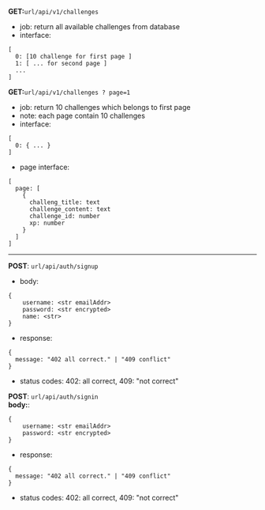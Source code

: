 **GET:**`url/api/v1/challenges`<br>
- job: return all available challenges from database<br>
- interface: 
```
[
  0: [10 challenge for first page ]
  1: [ ... for second page ]
  ...
]
```

**GET:**`url/api/v1/challenges ? page=1`<br>
- job: return 10 challenges which belongs to first page <br>
 - note: each page contain 10 challenges
- interface: 
```
[ 
  0: { ... }
]
```

- page interface: 
```
[
  page: [
    {
      challeng_title: text
      challenge_content: text
      challenge_id: number
      xp: number
    }
  ]
]
```

<hr>

**POST**: `url/api/auth/signup`
<br>
- body:
```
{
    username: <str emailAddr>
    password: <str encrypted>
    name: <str>
}
```
- response: 
```
{
  message: "402 all correct." | "409 conflict"
}
```
 - status codes: 402: all correct, 409: "not correct"


**POST**: `url/api/auth/signin`
<br>
**body:**:
```
{
    username: <str emailAddr>
    password: <str encrypted>
}
```
- response: 
```
{
  message: "402 all correct." | "409 conflict"
}
```
 - status codes: 402: all correct, 409: "not correct"

